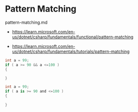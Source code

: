 # Pattern Matching

pattern-matching.md

*   https://learn.microsoft.com/en-us/dotnet/csharp/fundamentals/functional/pattern-matching

*   https://learn.microsoft.com/en-us/dotnet/csharp/fundamentals/tutorials/pattern-matching

```csharp
int a = 99;
if ( a >= 90 && a <=100 )
{

}
```

```csharp
int a = 99;
if ( a is >= 90 and <=100 )
{
    
}
```